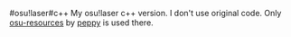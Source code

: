 #osu!laser#c++
My osu!laser c++ version. I don't use original code. Only [osu-resources](https://github.com/ppy/osu-resources) by [peppy](https://github.com/peppy) is used there.
